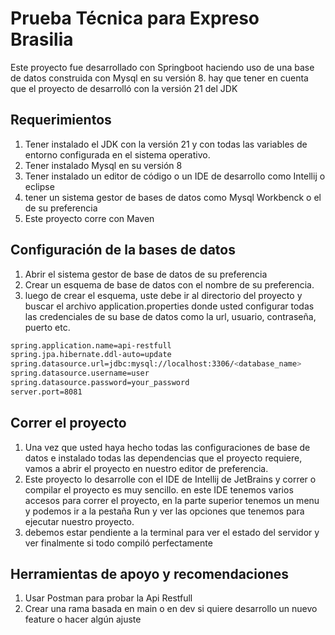 # Prueba Técnica para Expreso Brasilia

Este proyecto fue desarrollado con Springboot haciendo uso de una base de datos construida con Mysql en su versión 8. hay que tener en cuenta que el proyecto de desarrolló con la versión 21 del JDK

## Requerimientos
1. Tener instalado el JDK con la versión 21 y con todas las variables de entorno configurada en el sistema operativo.
2. Tener instalado Mysql en su versión 8
3. Tener instalado un editor de código o un IDE de desarrollo como Intellij o eclipse
4. tener un sistema gestor de bases de datos como Mysql Workbenck o el de su preferencia
5. Este proyecto corre con Maven

## Configuración de la bases de datos
1. Abrir el sistema gestor de base de datos de su preferencia
2. Crear un esquema de base de datos con el nombre de su preferencia.
3. luego de crear el esquema, uste debe ir al directorio del proyecto y buscar el archivo application.properties donde usted configurar todas las credenciales de su base de datos como la url, usuario, contraseña, puerto etc.
```bash
spring.application.name=api-restfull
spring.jpa.hibernate.ddl-auto=update
spring.datasource.url=jdbc:mysql://localhost:3306/<database_name>
spring.datasource.username=user
spring.datasource.password=your_password
server.port=8081
```

## Correr el proyecto
1. Una vez que usted haya hecho todas las configuraciones de base de datos e instalado todas las dependencias que el proyecto requiere, vamos a abrir el proyecto en nuestro editor de preferencia.
2. Este proyecto lo desarrolle con el IDE de Intellij de JetBrains y correr o compilar el proyecto es muy sencillo. en este IDE tenemos varios accesos para correr el proyecto, en la parte superior tenemos un menu y podemos ir a la pestaña Run y ver las opciones que tenemos para ejecutar nuestro proyecto.
3. debemos estar pendiente a la terminal para ver el estado del servidor y ver finalmente si todo compiló perfectamente

## Herramientas de apoyo y recomendaciones
1. Usar Postman para probar la Api Restfull
2. Crear una rama basada en main o en dev si quiere desarrollo un nuevo feature o hacer algún ajuste

